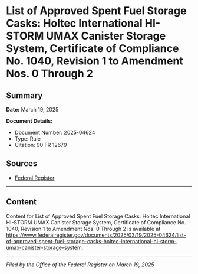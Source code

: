 # List of Approved Spent Fuel Storage Casks: Holtec International HI-STORM UMAX Canister Storage System, Certificate of Compliance No. 1040, Revision 1 to Amendment Nos. 0 Through 2

## Summary

**Date:** March 19, 2025

**Document Details:**
- Document Number: 2025-04624
- Type: Rule
- Citation: 90 FR 12679

## Sources
- [Federal Register](https://www.federalregister.gov/documents/2025/03/19/2025-04624/list-of-approved-spent-fuel-storage-casks-holtec-international-hi-storm-umax-canister-storage-system)

---

## Content

Content for List of Approved Spent Fuel Storage Casks: Holtec International HI-STORM UMAX Canister Storage System, Certificate of Compliance No. 1040, Revision 1 to Amendment Nos. 0 Through 2 is available at https://www.federalregister.gov/documents/2025/03/19/2025-04624/list-of-approved-spent-fuel-storage-casks-holtec-international-hi-storm-umax-canister-storage-system.

---

*Filed by the Office of the Federal Register on March 19, 2025*
